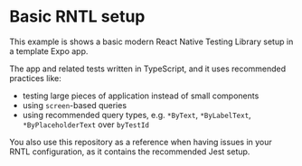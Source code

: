 # Basic RNTL setup

This example is shows a basic modern React Native Testing Library setup in a template Expo app.

The app and related tests written in TypeScript, and it uses recommended practices like:

- testing large pieces of application instead of small components
- using `screen`-based queries
- using recommended query types, e.g. `*ByText`, `*ByLabelText`, `*ByPlaceholderText` over `byTestId`

You also use this repository as a reference when having issues in your RNTL configuration, as it contains the recommended Jest setup.
